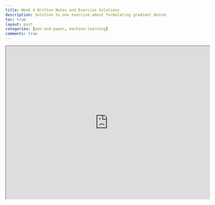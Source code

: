 ```yaml
---
title: Week 4 Written Notes and Exercise Solutions
description: Solution to one exercise about formulating gradient descent and discussion of backpropagation (forward vs reverse mode autodifferentiation.)
toc: true
layout: post
categories: [pen-and-paper, machine-learning]
comments: true
---
```


<iframe src="https://drive.google.com/file/d/1zm6m0oofo7Ud_iNVmxfRQM1mxjKbrKwB/preview" width="640" height="480" allow="autoplay"></iframe>